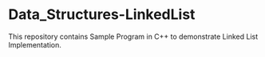 # Data_Structures-LinkedList
This repository contains Sample Program in C++ to demonstrate Linked List Implementation.
